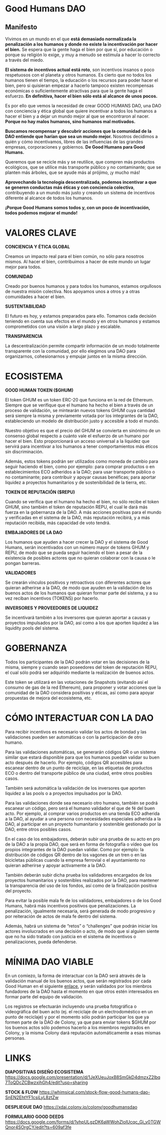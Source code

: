 # Good Humans DAO 

## Manifesto

Vivimos en un mundo en el que **está demasiado normalizada la penalización a los humanos y donde no existe la incentivación por hacer el bien.** Se espera que la gente haga el bien por que sí, por educación o porque su religión lo exige, y muy a menudo se estimula a hacer lo correcto a través del miedo. 

**El sistema de incentivos actual está roto**, son incentivos insanos o poco respetuosos con el planeta y otros humanos. Es cierto que no todos los humanos tienen el tiempo, la educación o los recursos para poder hacer el bien, pero si quisieran empezar a hacerlo tampoco existen recompensas económicas o suficientemente atractivas para que la gente haga el esfuerzo. **En definitiva, hacer el bien sólo está al alcance de unos pocos.**

Es por ello que vemos la necesidad de crear GOOD HUMANS DAO, una DAO con conciencia y ética global que quiere incentivar a todos los humanos a hacer el bien y a dejar un mundo mejor al que se encontraron al nacer. **Porque no hay malos humanos, sino humanos mal motivados.**

**Buscamos recompensar y descubrir acciones que la comunidad de la DAO entiende que harían que sea un mundo mejor.** Nosotros decidimos a quién y cómo incentivamos, libres de las influencias de las grandes empresas, corporaciones y gobiernos. **De Good Humans para Good Humans.**

Queremos que se recicle más y se reutilice, que compren más productos ecológicos, que se utilice más transporte público y no contaminante; que se planten más árboles, que se ayude más al prójimo, ¡y mucho más!

**Aprovechando la tecnología descentralizada, podemos incentivar a que se generen conductas más éticas y con conciencia colectiva**, contribuyendo a un mundo más justo y creando un sistema de incentivos diferente al alcance de todos los humanos.

**¡Porque Good Humans somos todos y, con un poco de incentivación, todos podemos mejorar el mundo!**

# VALORES CLAVE # 
**CONCIENCIA Y ÉTICA GLOBAL**

Creamos un impacto real para el bien común, no sólo para nosotros mismos. Al hacer el bien, contribuimos a hacer de este mundo un lugar mejor para todos.

**COMUNIDAD**

Creado por buenos humanos y para todos los humanos, estamos orgullosos de nuestra misión colectiva. Nos apoyamos unos a otros y a otras comunidades a hacer el bien.

**SUSTENTABILIDAD**

El futuro es hoy, y estamos preparados para ello. Tomamos cada decisión teniendo en cuenta sus efectos en el mundo y en otros humanos y estamos comprometidos con una visión a largo plazo y escalable.

**TRANSPARENCIA**

La descentralización permite compartir información de un modo totalmente transparente con la comunidad, por ello elegimos una DAO para organizarnos, cohesionarnos y empujar juntos en la misma dirección.

# ECOSISTEMA 

**GOOD HUMAN TOKEN ($GHUM)**

El token GHUM es un token ERC-20 que funciona en la red de Ethereum. Siempre que se verifique que el humano ha hecho el bien a través de un proceso de validación, se mintearán nuevos tokens GHUM cuya cantidad será siempre la misma y previamente votada por los integrantes de la DAO, estableciendo un modelo de distribución justo y accesible a todo el mundo.

Nuestro objetivo es que el precio del GHUM se convierta en sinónimo de un consenso global respecto a cuánto vale el esfuerzo de un humano por hacer el bien. Esto proporcionará un acceso universal a la liquidez que servirá para incentivar a los humanos a tener comportamientos más éticos sin discriminación.

Además, estos tokens podrán ser utilizados como moneda de cambio para seguir haciendo el bien, como por ejemplo: para comprar productos o en establecimientos ECO adheridos a la DAO; para usar transporte público o no contaminante; para contribuir y apoyar causas benéficas; para aportar liquidez a proyectos humanitarios y de sostenibilidad de la tierra, etc.


**TOKEN DE REPUTACIÓN ($REPU)**

Cuando se verifica que el humano ha hecho el bien, no sólo recibe el token GHUM, sino también el token de reputación REPU, el cual le dará más fuerza en la gobernanza de la DAO. A más acciones positivas para el mundo y verificadas en el sistema de la DAO, más reputación recibirá, y a más reputación recibida, más capacidad de voto tendrá.

**EMBAJADORES DE LA DAO**

Los humanos que ayuden a hacer crecer la DAO y el sistema de Good Humans, serán incentivados con un número mayor de tokens GHUM y REPU, de modo que se pueda seguir haciendo el bien a pesar de la existencia de posibles actores que no quieran colaborar con la causa o le pongan barreras.

**VALIDADORES**

Se crearán vínculos positivos y retroactivos con diferentes actores que quieran adherirse a la DAO, de modo que ayuden en la validación de los buenos actos de los humanos que quieran formar parte del sistema, y a su vez reciban incentivos (TOKENS) por hacerlo.

**INVERSORES Y PROVEEDORES DE LIQUIDEZ**

Se incentivará también a los inversores que quieran aportar a causas y proyectos impulsados por la DAO, así como a los que aporten liquidez a las liquidity pools del sistema.

# GOBERNANZA

Todos los participantes de la DAO podrán votar en las decisiones de la misma, siempre y cuando sean poseedores del token de reputación REPU, el cual sólo podrá ser adquirido mediante la realización de buenos actos.

Este token se utilizará en las votaciones de Snapshots (evitando así el consumo de gas de la red Ethereum), para proponer y votar acciones que la comunidad de la DAO considera positivas y éticas, así como para apoyar propuestas de mejora del ecosistema, etc.


# CÓMO INTERACTUAR CON LA DAO

Para recibir incentivos es necesario validar los actos de bondad y las validaciones pueden ser automáticas o con la participación de otro humano.

Para las validaciones automáticas, se generarán códigos QR o un sistema similar que estará disponible para que los humanos puedan validar su buen acto después de hacerlo. Por ejemplo, códigos QR accesibles para escanear dentro de un punto de reciclaje, en las etiquetas de productos ECO o dentro del transporte público de una ciudad, entre otros posibles casos.

También será automática la validación de los inversores que aporten liquidez a las pools o a proyectos impulsados por la DAO.

Para las validaciones donde sea necesario otro humano, también se podrá escanear un código, pero será el humano validador el que de fé del buen acto. Por ejemplo, al comprar varios productos en una tienda ECO adherida a la DAO, al ayudar a una persona con necesidades especiales adherida a la DAO, al participar en un proyecto humanitario y sostenible gestionado por la DAO, entre otros posibles casos.

En el caso de los embajadores, deberán subir una prueba de su acto en pro de la DAO a la propia DAO, que será en forma de fotografía o vídeo que los propios integrantes de la DAO puedan validar. Como por ejemplo: la distribución de códigos QR dentro de los vagones de un tren o en las bicicletas públicas cuando la empresa ferrovial o el ayuntamiento no quieran adherirse y apoyar activamente a la DAO.

También deberán subir dicha prueba los validadores encargados de los proyectos humanitarios y sostenibles realizados por la DAO, para mantener la transparencia del uso de los fondos, así como de la finalización positiva del proyecto.

Para evitar la posible mala fe de los validadores, embajadores o de los Good Humans, habrá más incentivos positivos que penalizaciones. La penalización, igualmente necesaria, será generada de modo progresivo y por reiteración de actos de mala fe dentro del sistema.

Además, habrá un sistema de “retos” o “challenges” que podrán iniciar los actores involucrados en una decisión o acto, de modo que si alguien siente que no ha sido tratado con justicia en el sistema de incentivos o penalizaciones, pueda defenderse.

# MÍNIMA DAO VIABLE
En un comiezo, la forma de interactuar con la DAO será através de la validación manual de los buenos actos, que serán registrados por cada Good Human en el siguiente [enlace](https://docs.google.com/forms/d/1yhpULgzDK6aWWohZlolUcqc_Gi_v0TGWQnor4SOrgCY/edit?ts=609af3fe), y serán validados por los mienbros fundadores de la DAO hasta el momento en que otros estén interesados en formar parte del equipo de validación. 

Los registros se efectuarán incluyendo una prueba fotográfica o videográfica del buen acto (ej. el reciclaje de un electrodoméstico en un punto de reciclaje) y por el momento sólo podrán participar los que ya formen parte de la DAO de Colony, ya que para enviar tokens $GHUM por los buenos actos sólo podemos hacerlo a los miembros registrados en Colony, y la misma Colony dará reputación automáticamente a esas mismas personas. 


# LINKS

**DIAPOSITIVAS DISEÑO ECOSISTEMA**
https://docs.google.com/presentation/d/1JeXUeuJoxB8SmGkD4dmzxZ2lbq7ToQDcZCBwzxihGh4/edit?usp=sharing

**STOCK & FLOW**
https://whimsical.com/stock-flow-good-humans-dao-SnEN2EhtYF1csiLyL8ztZw

**DESPLIEGUE DAO**
https://xdai.colony.io/colony/goodhumansdao

**FORMULARIO GOOD DEEDS**
https://docs.google.com/forms/d/1yhpULgzDK6aWWohZlolUcqc_Gi_v0TGWQnor4SOrgCY/edit?ts=609af3fe









